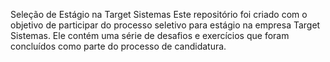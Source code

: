 Seleção de Estágio na Target Sistemas
Este repositório foi criado com o objetivo de participar do processo seletivo para estágio na empresa Target Sistemas. Ele contém uma série de desafios e exercícios que foram concluídos como parte do processo de candidatura.
